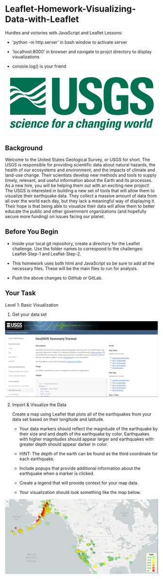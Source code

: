# Leaflet-Homework-Visualizing-Data-with-Leaflet
Hurdles and victories with JavaScript and Leaflet
Lessons:
- 'python -m http.server' in bash window to activate server

- 'localhost:8000' in browser and navigate to projct directory to display visualizations

- console.log() is your friend

![Alt text](images/1-Logo.png?raw=true "Title")

## Background

Welcome to the United States Geological Survey, or USGS for short. The USGS is responsible for providing scientific data about natural hazards, the health of our ecosystems and environment; and the impacts of climate and land-use change. Their scientists develop new methods and tools to supply timely, relevant, and useful information about the Earth and its processes. As a new hire, you will be helping them out with an exciting new project!
The USGS is interested in building a new set of tools that will allow them to visualize their earthquake data. They collect a massive amount of data from all over the world each day, but they lack a meaningful way of displaying it. Their hope is that being able to visualize their data will allow them to better educate the public and other government organizations (and hopefully secure more funding) on issues facing our planet.

## Before You Begin


- Inside your local git repository, create a directory for the Leaflet challenge. Use the folder names to correspond to the challenges: Leaflet-Step-1 and Leaflet-Step-2.


- This homework uses both html and JavaScript so be sure to add all the necessary files. These will be the main files to run for analysis.


- Push the above changes to GitHub or GitLab.



## Your Task

Level 1: Basic Visualization

1) Get your data set

![Alt text](images/3-Data.png?raw=true "Title")

2) Import & Visualize the Data



    Create a map using Leaflet that plots all of the earthquakes from your data set based on their longitude and latitude.

      - Your data markers should reflect the magnitude of the earthquake by their size and and depth of the earthquake by color. Earthquakes with higher magnitudes should appear larger and earthquakes with greater depth should appear darker in color.


      - HINT: The depth of the earth can be found as the third coordinate for each earthquake.


      - Include popups that provide additional information about the earthquake when a marker is clicked.


      - Create a legend that will provide context for your map data.


      - Your visualization should look something like the map below.

![Alt text](images/MyOutput.png?raw=true "Title")
